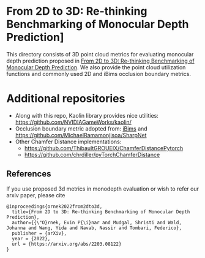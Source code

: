 # From 2D to 3D: Re-thinking Benchmarking of Monocular Depth Prediction]

This directory consists of 3D point cloud metrics for evaluating monocular depth prediction proposed in [From 2D to 3D: Re-thinking Benchmarking of Monocular Depth Prediction](https://arxiv.org/pdf/2111.14673.pdf). We also provide the point cloud utilization functions and commonly used 2D and iBims occlusion boundary metrics.


# Additional repositories

- Along with this repo, Kaolin library provides nice utilities: https://github.com/NVIDIAGameWorks/kaolin/
- Occlusion boundary metric adopted from: [iBims](https://arxiv.org/pdf/1805.01328v1.pdf) and https://github.com/MichaelRamamonjisoa/SharpNet 
- Other Chamfer Distance implementations:
	- https://github.com/ThibaultGROUEIX/ChamferDistancePytorch	
	- https://github.com/chrdiller/pyTorchChamferDistance


## References
If you use proposed 3d metrics in monodepth evaluation or wish to refer our arxiv paper, please cite
```
@inproceedings{ornek2022from2dto3d,
  title={From 2D to 3D: Re-thinking Benchmarking of Monocular Depth Prediction},
  author={{\"O}rnek, Evin P{\i}nar and Mudgal, Shristi and Wald, Johanna and Wang, Yida and Navab, Nassir and Tombari, Federico},
  publisher = {arXiv},
  year = {2022},
  url = {https://arxiv.org/abs/2203.08122}
}
```